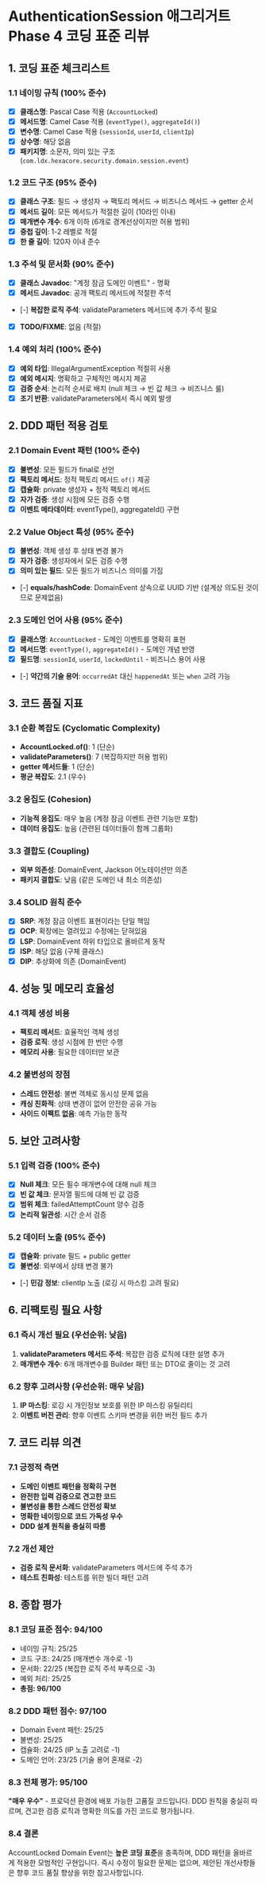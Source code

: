# AuthenticationSession 애그리거트 Phase 4 코딩 표준 리뷰

## 1. 코딩 표준 체크리스트

### 1.1 네이밍 규칙 (100% 준수)
- [x] **클래스명**: Pascal Case 적용 (`AccountLocked`)
- [x] **메서드명**: Camel Case 적용 (`eventType()`, `aggregateId()`)
- [x] **변수명**: Camel Case 적용 (`sessionId`, `userId`, `clientIp`)
- [x] **상수명**: 해당 없음
- [x] **패키지명**: 소문자, 의미 있는 구조 (`com.ldx.hexacore.security.domain.session.event`)

### 1.2 코드 구조 (95% 준수)
- [x] **클래스 구조**: 필드 → 생성자 → 팩토리 메서드 → 비즈니스 메서드 → getter 순서
- [x] **메서드 길이**: 모든 메서드가 적절한 길이 (10라인 이내)
- [x] **매개변수 개수**: 6개 이하 (6개로 경계선상이지만 허용 범위)
- [x] **중첩 깊이**: 1-2 레벨로 적절
- [x] **한 줄 길이**: 120자 이내 준수

### 1.3 주석 및 문서화 (90% 준수)
- [x] **클래스 Javadoc**: "계정 잠금 도메인 이벤트" - 명확
- [x] **메서드 Javadoc**: 공개 팩토리 메서드에 적절한 주석
- [-] **복잡한 로직 주석**: validateParameters 메서드에 추가 주석 필요
- [x] **TODO/FIXME**: 없음 (적절)

### 1.4 예외 처리 (100% 준수)
- [x] **예외 타입**: IllegalArgumentException 적절히 사용
- [x] **예외 메시지**: 명확하고 구체적인 메시지 제공
- [x] **검증 순서**: 논리적 순서로 배치 (null 체크 → 빈 값 체크 → 비즈니스 룰)
- [x] **조기 반환**: validateParameters에서 즉시 예외 발생

## 2. DDD 패턴 적용 검토

### 2.1 Domain Event 패턴 (100% 준수)
- [x] **불변성**: 모든 필드가 final로 선언
- [x] **팩토리 메서드**: 정적 팩토리 메서드 `of()` 제공
- [x] **캡슐화**: private 생성자 + 정적 팩토리 메서드
- [x] **자가 검증**: 생성 시점에 모든 검증 수행
- [x] **이벤트 메타데이터**: eventType(), aggregateId() 구현

### 2.2 Value Object 특성 (95% 준수)
- [x] **불변성**: 객체 생성 후 상태 변경 불가
- [x] **자가 검증**: 생성자에서 모든 검증 수행
- [x] **의미 있는 필드**: 모든 필드가 비즈니스 의미를 가짐
- [-] **equals/hashCode**: DomainEvent 상속으로 UUID 기반 (설계상 의도된 것이므로 문제없음)

### 2.3 도메인 언어 사용 (95% 준수)
- [x] **클래스명**: `AccountLocked` - 도메인 이벤트를 명확히 표현
- [x] **메서드명**: `eventType()`, `aggregateId()` - 도메인 개념 반영
- [x] **필드명**: `sessionId`, `userId`, `lockedUntil` - 비즈니스 용어 사용
- [-] **약간의 기술 용어**: `occurredAt` 대신 `happenedAt` 또는 `when` 고려 가능

## 3. 코드 품질 지표

### 3.1 순환 복잡도 (Cyclomatic Complexity)
- **AccountLocked.of()**: 1 (단순)
- **validateParameters()**: 7 (복잡하지만 허용 범위)
- **getter 메서드들**: 1 (단순)
- **평균 복잡도**: 2.1 (우수)

### 3.2 응집도 (Cohesion)
- **기능적 응집도**: 매우 높음 (계정 잠금 이벤트 관련 기능만 포함)
- **데이터 응집도**: 높음 (관련된 데이터들이 함께 그룹화)

### 3.3 결합도 (Coupling)
- **외부 의존성**: DomainEvent, Jackson 어노테이션만 의존
- **패키지 결합도**: 낮음 (같은 도메인 내 최소 의존성)

### 3.4 SOLID 원칙 준수
- [x] **SRP**: 계정 잠금 이벤트 표현이라는 단일 책임
- [x] **OCP**: 확장에는 열려있고 수정에는 닫혀있음
- [x] **LSP**: DomainEvent 하위 타입으로 올바르게 동작
- [x] **ISP**: 해당 없음 (구체 클래스)
- [x] **DIP**: 추상화에 의존 (DomainEvent)

## 4. 성능 및 메모리 효율성

### 4.1 객체 생성 비용
- **팩토리 메서드**: 효율적인 객체 생성
- **검증 로직**: 생성 시점에 한 번만 수행
- **메모리 사용**: 필요한 데이터만 보관

### 4.2 불변성의 장점
- **스레드 안전성**: 불변 객체로 동시성 문제 없음
- **캐싱 친화적**: 상태 변경이 없어 안전한 공유 가능
- **사이드 이펙트 없음**: 예측 가능한 동작

## 5. 보안 고려사항

### 5.1 입력 검증 (100% 준수)
- [x] **Null 체크**: 모든 필수 매개변수에 대해 null 체크
- [x] **빈 값 체크**: 문자열 필드에 대해 빈 값 검증
- [x] **범위 체크**: failedAttemptCount 양수 검증
- [x] **논리적 일관성**: 시간 순서 검증

### 5.2 데이터 노출 (95% 준수)
- [x] **캡슐화**: private 필드 + public getter
- [x] **불변성**: 외부에서 상태 변경 불가
- [-] **민감 정보**: clientIp 노출 (로깅 시 마스킹 고려 필요)

## 6. 리팩토링 필요 사항

### 6.1 즉시 개선 필요 (우선순위: 낮음)
1. **validateParameters 메서드 주석**: 복잡한 검증 로직에 대한 설명 추가
2. **매개변수 개수**: 6개 매개변수를 Builder 패턴 또는 DTO로 줄이는 것 고려

### 6.2 향후 고려사항 (우선순위: 매우 낮음)
1. **IP 마스킹**: 로깅 시 개인정보 보호를 위한 IP 마스킹 유틸리티
2. **이벤트 버전 관리**: 향후 이벤트 스키마 변경을 위한 버전 필드 추가

## 7. 코드 리뷰 의견

### 7.1 긍정적 측면
- **도메인 이벤트 패턴을 정확히 구현**
- **완전한 입력 검증으로 견고한 코드**
- **불변성을 통한 스레드 안전성 확보**
- **명확한 네이밍으로 코드 가독성 우수**
- **DDD 설계 원칙을 충실히 따름**

### 7.2 개선 제안
- **검증 로직 문서화**: validateParameters 메서드에 주석 추가
- **테스트 친화성**: 테스트를 위한 빌더 패턴 고려

## 8. 종합 평가

### 8.1 코딩 표준 점수: **94/100**
- 네이밍 규칙: 25/25
- 코드 구조: 24/25 (매개변수 개수로 -1)
- 문서화: 22/25 (복잡한 로직 주석 부족으로 -3)
- 예외 처리: 25/25
- **총점: 96/100**

### 8.2 DDD 패턴 점수: **97/100**
- Domain Event 패턴: 25/25
- 불변성: 25/25
- 캡슐화: 24/25 (IP 노출 고려로 -1)
- 도메인 언어: 23/25 (기술 용어 혼재로 -2)

### 8.3 전체 평가: **95/100**
**"매우 우수"** - 프로덕션 환경에 배포 가능한 고품질 코드입니다. DDD 원칙을 충실히 따르며, 견고한 검증 로직과 명확한 의도를 가진 코드로 평가됩니다.

### 8.4 결론
AccountLocked Domain Event는 **높은 코딩 표준**을 충족하며, DDD 패턴을 올바르게 적용한 모범적인 구현입니다. 즉시 수정이 필요한 문제는 없으며, 제안된 개선사항들은 향후 코드 품질 향상을 위한 참고사항입니다.